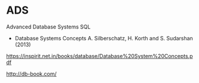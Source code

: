 # ADS
Advanced Database Systems SQL


* Database Systems Concepts
A. Silberschatz, H. Korth and S. Sudarshan (2013)

https://inspirit.net.in/books/database/Database%20System%20Concepts.pdf

http://db-book.com/
